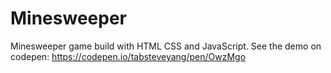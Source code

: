 # Minesweeper
Minesweeper game build with HTML CSS and JavaScript.
See the demo on codepen: https://codepen.io/tabsteveyang/pen/OwzMgo